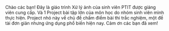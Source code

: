 Chào các bạn!
Đây là giáo trình Xử lý ảnh của sinh viên PTIT được giảng viên cung cấp.
Và 1 Project bài tập lớn của môn học do nhóm sinh viên mình thực hiện. Project nhỏ này về chủ đề chấm điểm bài thi trắc nghiệm, một đề tài đơn giản nhưng ứng dụng phổ biến hiện nay.
Cảm ơn các bạn đã xem!
